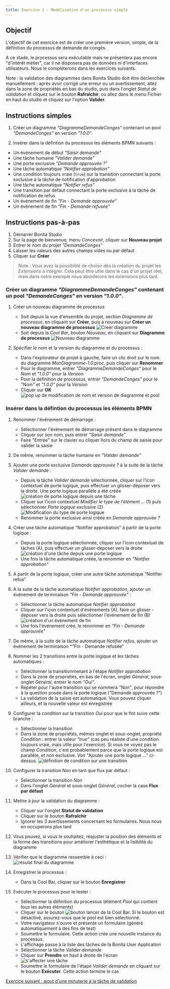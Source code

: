 ```yaml
---
title: Exercice 1 - Modélisation d'un processus simple
---
```


## Objectif

L'objectif de cet exercice est de créer une première version, simple, de la définition du processus de demande de congés.

A ce stade, le processus sera exécutable mais ne présentera pas encore "d'intérêt métier", car il ne disposera pas de données ni d'interfaces utilisateurs.
Nous le compléterons dans les exercices suivants.

Note : la validation des diagrammes dans Bonita Studio doit être déclenchée manuellement : après avoir corrigé une erreur ou un avertissement, allez dans la zone de propriétés en bas du studio, puis dans l'onglet *Statut de validation* et cliquez sur le bouton **Rafraîchir**, ou allez dans le menu *Fichier* en haut du  studio et cliquez sur l'option **Valider**.

## Instructions simples

1. Créer un diagramme *"DiagrammeDemandeConges"* contenant un pool *"DemandeConges"* en version *"1.0.0"*.

1. Insérer dans la défintion du processus les éléments BPMN suivants :
* Un événement de début *"Saisir demande"*
* Une tâche humaine *"Valider demande"*
* Une porte exclusive *"Demande approuvée ?"*
* Une tâche automatique *"Notifier approbation"*
* Une condition toujours vraie (`true`) sur la transition connectant la porte exclusive à la tâche de notification d'approbation
* Une tâche automatique *"Notifier refus"*
* Une transition par défaut connectant la porte exclusive à la tâche de notification de refus
* Un événement de fin *"Fin - Demande approuvée"*
* Un événement de fin *"Fin - Demande refusée"*

## Instructions pas-à-pas

1. Démarrer Bonita Studio
1. Sur la page de bienvenue, menu *Concevoir*, cliquer sur **Nouveau projet**
1. Entrer le nom du projet *"DemandeConges"*
1. Laisser les valeurs des autres champs vides ou par défaut
1. Cliquer sur **Créer**

> Note : Vous avez la possibilité de choisir dès la création du projet les *Extensions* à intégrer. Cela peut être utile dans le cas d'un projet réel, mais dans notre exemple nous aborderons les extensions plus tard.
   
### Créer un diagramme *"DiagrammeDemandeConges"* contenant un pool *"DemandeConges"* en version *"1.0.0"*.

1. Créer un nouveau diagramme de processus 
   - Soit depuis la vue d'ensemble du projet, section _Diagramme de processus_, en cliquant sur **Créer**, puis à nouveau sur **Créer un nouveau diagramme de processus**
     ![Creer diagramme](images/ex01/ex1_11.png)
   - Soit depuis la *Cool Bar*, bouton *Nouveau*, en cliquant sur **Diagramme de processus**
    ![Nouveau diagramme](images/ex01/ex1_10.png)
     
1. Spécifier le nom et la version du diagramme et du processus :
   - Dans l'explorateur de projet à gauche, faire un clic droit sur le nom du diagramme *MonDiagramme-1.0.proc*, puis cliquer sur **Renommer**
   - Pour le diagramme, entrer *"DiagrammeDemandeConges"* pour le *Nom* et *"1.0.0"* pour la *Version*
   - Pour la définition de processus, entrer *"DemandeConges"* pour le *"Nom"* et *"1.0.0"* pour la *Version* 
   - Cliquer sur **OK**  
   ![pop up de modification de nom et version de diagramme et pool](images/ex01/ex1_01.png)

### Insérer dans la défintion du processus les éléments BPMN 

1. Renommer l'événement de démarrage :
   - Sélectionner l'événement de démarrage présent dans le diagramme
   - Cliquer sur son nom, puis entrer *"Saisir demande"* 
   - Faire "Entrée" sur le clavier ou cliquer hors du champ de saisie pour valider la saisie

1. De même, renommer la tâche humaine en *"Valider demande"*

1. Ajouter une porte exclusive *Demande approuvée ?* à la suite de la tâche *Valider demande* :
   - Depuis la tâche *Valider demande* sélectionnée, cliquer sur l'icon contextuel de porte logique, puis effectuer un glisser-déposer vers la droite. Une porte logique parallèle a été créée  
   ![création de porte logique depuis une tâche](images/ex01/ex1_02.png)
   - Cliquer sur l'icon contextuel *Modifier le type de l'élément ...* (1) puis sélectionner *Porte logique exclusive* (2)  
   ![Modification du type de porte logique](images/ex01/ex1_03.png)
   - Renommer la porte exclusive ainsi créée en *Demande approuvée ?*

1. Créer une tâche automatique "Notifier approbation" à partir de la porte logique :
   - Depuis la porte logique sélectionnée, cliquer sur l'icon contextuel de tâches (A), puis effectuer un glisser-déposer vers la droite  
   ![création d'une tâche depuis une porte logique](images/ex01/ex1_04.png)
   - Une fois la tâche automatique créée, la renommer en *"Notifier approbation"* 

1. A partir de la porte logique, créer une autre tâche automatique "Notifier refus"
 
1. A la suite de la tâche automatique *Notifier approbation*, ajouter un événement de terminaison *"Fin - Demande approuvée"* :
   - Sélectionner la tâche automatique *Notifier approbation*
   - Cliquer sur l'icon contextuel d'événements (A), faire un glisser - déposer vers la droite puis sélectionner l'événement de fin (B)  
   ![création d'un événement de fin](images/ex01/ex1_05.png)
   - Une fois l'événement crée, le renommer en *"Fin - Demande approuvée"*
   
1. De même, à la suite de la tâche automatique *Notifier refus*, ajouter un événement de terminaison *"Fin - Demande refusée"

1. Nommer les 2 transitions entre la porte logique et les tâches automatiques :
   - Sélectionner la transitionmenant à l'étape *Notifier approbation*
   - Dans la zone de propriétés, en bas de l'écran, onglet *Général*, sous-onglet *Général*, entrer le nom *"Oui"*.
   - Répéter pour l'autre transition qui se nommera *"Non"*, pour répondre à la question posée dans la porte logique ("Demande approuvée ?")
   - La validation de la saisie est automatique. Vous pouvez cliquer ailleurs, et la nouvelle valeur est enregistrée
   
1. Configurer la *condition* sur la transition *Oui* pour que le flot suive cette branche :
   - Sélectionner la transition
   - Dans la zone de propriétés, mêmes onglet et sous-onglet, propriété *Condition* : entrer la valeur *"true"* (cas peu réaliste d'une condition toujours vraie, mais utile pour l'exercice). Si vous ne voyez pas le champ *Condition*, c'est probablement parce que la porte logique est parallèle, et non exclusive. Voir "Ajouter une porte logique ..." ci-dessus.
   ![définition de condition sur une transition](images/ex01/ex1_06.png)
   
1. Configurer la transition *Non* en tant que flux par défaut :
   - Sélectionner la transition *Non*
   - Dans l'onglet *Général* et sous-onglet *Général*, cocher la case **Flux par défaut**
   
1. Mettre à jour la validation du diagramme :
   - Cliquer sur l'onglet **Statut de validation**
   - Cliquer sur le bouton **Rafraîchir**
   - Ignorer les 3 avertissements concernant les formulaires. Nous nous en occuperons plus tard
   
1. Vous pouvez, si vous le souhaitez, réajuster la position des éléments et la forme des transitions pour améliorer l'esthétique et la lisibilité du diagramme

1. Vérifier que le diagramme ressemble à ceci :  
   ![résulat final du diagramme](images/ex01/ex1_07.png)
   
1. Enregistrer le processus :
   - Dans la Cool Bar, cliquer sur le bouton **Enregistrer**
   
1. Exécuter le processus pour le tester :
   - Sélectionner la définition du processus (élément *Pool* qui contient tous les autres éléments)
   - Cliquer sur le bouton ![bouton lancer](images/ex01/ex1_08.png) de la Cool Bar. Si le bouton est désactivé, assurez-vous que le pool est bien sélectionné.
   - Votre navigateur s'ouvre et présente un formulaire (généré automatiquement à des fins de test) 
   - Soumettre le formulaire. Cette action crée une nouvelle instance du processus.
   - L'affichage passe à la liste des tâches de la Bonita User Application
   - Sélectionner la tâche *Valider demande*
   - Cliquer sur **Prendre** en haut à droite de l'écran  
   ![s'affecter une tâche](images/ex01/ex1_09.png)
   - Soumettre le formulaire de l'étape *Valider demande* en cliquant sur le bouton **Exécuter**. Cette action termine le cas

[Exercice suivant : ajout d'une minuterie à la tâche de validation](02-timers.md)
